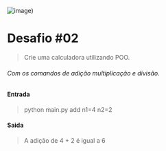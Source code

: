 ![___image___)](https://user-images.githubusercontent.com/60306241/77236909-bf343d80-6ba1-11ea-828f-5cfd5011c557.png)

# Desafio #02
> Crie uma calculadora utilizando POO. 
###### Com os comandos de adição multiplicação e divisão. 

#### Entrada
> python main.py add n1=4 n2=2
#### Saida
> A adição de 4 + 2 é igual a 6